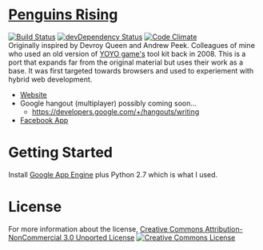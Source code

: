 [Penguins Rising](https://penguinsontherise.appspot.com/)
==============
[![Build Status](https://travis-ci.org/fassetar/penguins-rising.svg?branch=master)](https://travis-ci.org/fassetar/penguins-rising)
[![devDependency Status](https://david-dm.org/fassetar/penguins-rising/dev-status.svg)](https://david-dm.org/fassetar/penguins-rising#info=devDependencies)
[![Code Climate](https://codeclimate.com/github/fassetar/penguins-rising/badges/gpa.svg)](https://codeclimate.com/github/fassetar/penguins-rising)
<br/>
Originally inspired by Devroy Queen and Andrew Peek. Colleagues of mine who used an old version of [YOYO game's](http://www.yoyogames.com/studio) tool kit back in 2008. This is a port that expands far from the original material but uses their work as a base. It was first targeted towards browsers and used to experiement with hybrid web development.

- [Website](https://penguinsontherise.appspot.com/)
- Google hangout (multiplayer) possibly coming soon...
  - https://developers.google.com/+/hangouts/writing
- [Facebook App](https://apps.facebook.com/penguinsrising/?fb_source=fbpage)


Getting Started
=============
Install [Google App Engine](https://cloud.google.com/appengine/downloads#Google_App_Engine_SDK_for_Python) plus Python 2.7 which is what I used.

License
=============
For more information about the license, <a rel="license" href="http://creativecommons.org/licenses/by-nc/3.0/deed.en_US">Creative Commons Attribution-NonCommercial 3.0 Unported License</a>
<a rel="license" href="http://creativecommons.org/licenses/by-nc/3.0/deed.en_US"><img alt="Creative Commons License" style="border-width:0" src="http://i.creativecommons.org/l/by-nc/3.0/88x31.png" /></a>
